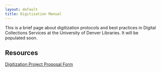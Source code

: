 ```yaml
---
layout: default
title: Digitization Manual
---
```


This is a brief page about digitization protocols and best practices in Digital Collections Services at the University of Denver Libraries. It will be populated soon.

## Resources

[Digitization Project Proposal Form](https://docs.google.com/forms/d/1n7aGtutEl8lDnxJh136_VTLEf0x8gwk30UESIG6NoLg)
